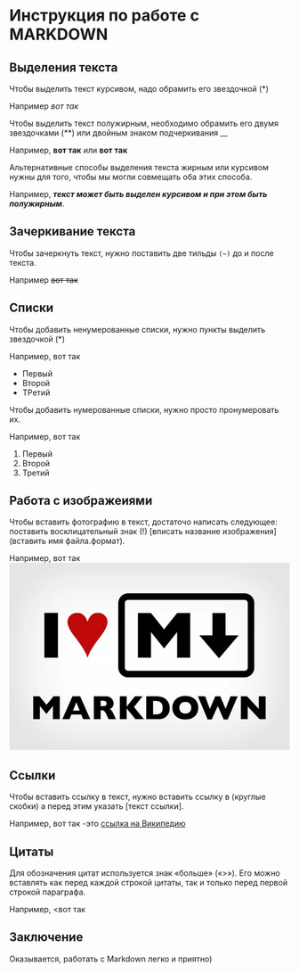 # Инструкция по работе с MARKDOWN

## Выделения текста
Чтобы выделить текст курсивом, надо обрамить его звездочкой (*) 

Например *вот так*

Чтобы выделить текст полужирным, необходимо обрамить его двумя звездочками (**) или двойным знаком подчеркивания __  

Например, **вот так** или __вот так__

Альтернативные способы выделения текста жирным или курсивом нужны для того, чтобы мы могли совмещать оба этих способа. 

Например, __*текст может быть выделен курсивом и при этом быть *полужирным**__.

## Зачеркивание текста


Чтобы зачеркнуть текст, нужно поставить две тильды `(~)` до и после текста.

Например ~~вот так~~

## Списки
Чтобы добавить ненумерованные списки, нужно пункты выделить звездочкой (*) 

Например, вот так
* Первый
* Второй
* ТРетий

Чтобы добавить нумерованные списки, нужно просто пронумеровать их.

 Например, вот так
1. Первый
2. Второй
3. Третий


## Работа с изображеиями

Чтобы вставить фотографию в текст, достаточо написать следующее: поставить восклицательный знак (!) [вписать название изображения](вставить имя файла.формат). 

Например, вот так ![Я люблю Маркдаун](VxEWCglu4Dc.jpg)

## Ссылки

Чтобы вставить ссылку в текст, нужно вставить ссылку в (круглые скобки) а перед этим указать [текст ссылки]. 

Например, вот так -это [ссылка на Википедию](https://ru.wikipedia.org/wiki/Markdown)


## Цитаты

Для обозначения цитат используется знак «больше» («>»). Его можно вставлять как перед каждой строкой цитаты, так и только перед первой строкой параграфа. 

Например, <вот так


## Заключениe

Оказывается, работать с Markdown легко и приятно)